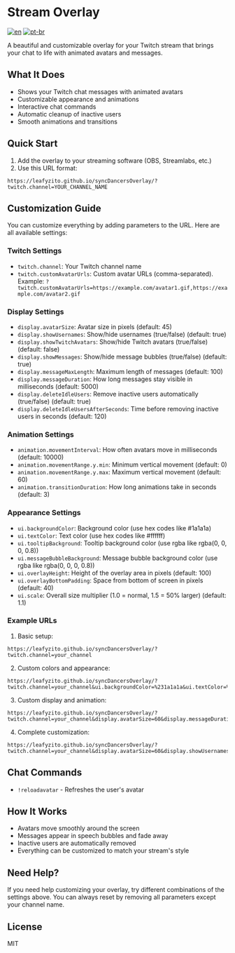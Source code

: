 # Stream Overlay

[![en](https://img.shields.io/badge/lang-en-red.svg)](README.md)
[![pt-br](https://img.shields.io/badge/lang-pt--br-green.svg)](README.pt.md)

A beautiful and customizable overlay for your Twitch stream that brings your chat to life with animated avatars and messages.

## What It Does

- Shows your Twitch chat messages with animated avatars
- Customizable appearance and animations
- Interactive chat commands
- Automatic cleanup of inactive users
- Smooth animations and transitions

## Quick Start

1. Add the overlay to your streaming software (OBS, Streamlabs, etc.)
2. Use this URL format:
```
https://leafyzito.github.io/syncDancersOverlay/?twitch.channel=YOUR_CHANNEL_NAME
```

## Customization Guide

You can customize everything by adding parameters to the URL. Here are all available settings:

### Twitch Settings
- `twitch.channel`: Your Twitch channel name
- `twitch.customAvatarUrls`: Custom avatar URLs (comma-separated). Example: `?twitch.customAvatarUrls=https://example.com/avatar1.gif,https://example.com/avatar2.gif`

### Display Settings
- `display.avatarSize`: Avatar size in pixels (default: 45)
- `display.showUsernames`: Show/hide usernames (true/false) (default: true)
- `display.showTwitchAvatars`: Show/hide Twitch avatars (true/false) (default: false)
- `display.showMessages`: Show/hide message bubbles (true/false) (default: true)
- `display.messageMaxLength`: Maximum length of messages (default: 100)
- `display.messageDuration`: How long messages stay visible in milliseconds (default: 5000)
- `display.deleteIdleUsers`: Remove inactive users automatically (true/false) (default: true)
- `display.deleteIdleUsersAfterSeconds`: Time before removing inactive users in seconds (default: 120)

### Animation Settings
- `animation.movementInterval`: How often avatars move in milliseconds (default: 10000)
- `animation.movementRange.y.min`: Minimum vertical movement (default: 0)
- `animation.movementRange.y.max`: Maximum vertical movement (default: 60)
- `animation.transitionDuration`: How long animations take in seconds (default: 3)

### Appearance Settings
- `ui.backgroundColor`: Background color (use hex codes like #1a1a1a)
- `ui.textColor`: Text color (use hex codes like #ffffff)
- `ui.tooltipBackground`: Tooltip background color (use rgba like rgba(0, 0, 0, 0.8))
- `ui.messageBubbleBackground`: Message bubble background color (use rgba like rgba(0, 0, 0, 0.8))
- `ui.overlayHeight`: Height of the overlay area in pixels (default: 100)
- `ui.overlayBottomPadding`: Space from bottom of screen in pixels (default: 40)
- `ui.scale`: Overall size multiplier (1.0 = normal, 1.5 = 50% larger) (default: 1.1)

### Example URLs

1. Basic setup:
```
https://leafyzito.github.io/syncDancersOverlay/?twitch.channel=your_channel
```

2. Custom colors and appearance:
```
https://leafyzito.github.io/syncDancersOverlay/?twitch.channel=your_channel&ui.backgroundColor=%231a1a1a&ui.textColor=%23ffffff&ui.scale=1.1
```

3. Custom display and animation:
```
https://leafyzito.github.io/syncDancersOverlay/?twitch.channel=your_channel&display.avatarSize=60&display.messageDuration=8000&animation.movementInterval=5000&animation.transitionDuration=2
```

4. Complete customization:
```
https://leafyzito.github.io/syncDancersOverlay/?twitch.channel=your_channel&display.avatarSize=60&display.showUsernames=true&display.showMessages=true&display.messageDuration=5000&animation.movementInterval=10000&animation.transitionDuration=3&ui.backgroundColor=%231a1a1a&ui.textColor=%23ffffff&ui.scale=1.1
```

## Chat Commands

- `!reloadavatar` - Refreshes the user's avatar

## How It Works

- Avatars move smoothly around the screen
- Messages appear in speech bubbles and fade away
- Inactive users are automatically removed
- Everything can be customized to match your stream's style

## Need Help?

If you need help customizing your overlay, try different combinations of the settings above. You can always reset by removing all parameters except your channel name.

## License

MIT
